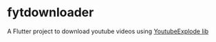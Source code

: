 # fytdownloader

A Flutter project to download youtube videos using [YoutubeExplode lib](https://pub.dev/packages/youtube_explode_dart)
